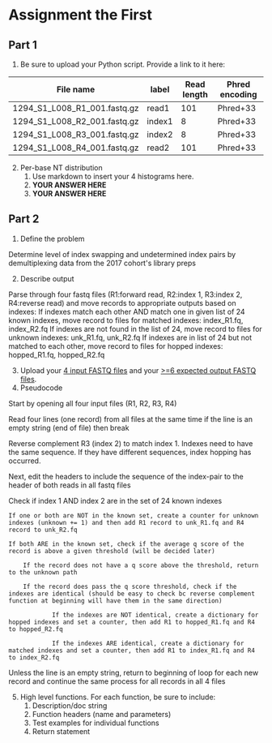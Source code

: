 # Assignment the First

## Part 1
1. Be sure to upload your Python script. Provide a link to it here:

| File name | label | Read length | Phred encoding |
|---|---|---|---|
| 1294_S1_L008_R1_001.fastq.gz | read1 | 101 | Phred+33 |
| 1294_S1_L008_R2_001.fastq.gz | index1 | 8 | Phred+33 |
| 1294_S1_L008_R3_001.fastq.gz | index2 | 8 | Phred+33 |
| 1294_S1_L008_R4_001.fastq.gz | read2 | 101 | Phred+33 |

2. Per-base NT distribution
    1. Use markdown to insert your 4 histograms here.
    2. **YOUR ANSWER HERE**
    3. **YOUR ANSWER HERE**
    
## Part 2
1. Define the problem

Determine level of index swapping and undetermined index pairs by demultiplexing data from the 2017 cohort's library preps

2. Describe output

Parse through four fastq files (R1:forward read, R2:index 1, R3:index 2, R4:reverse read) and move records to appropriate outputs based on indexes:
    If indexes match each other AND match one in given list of 24 known indexes, move record to files for matched indexes: index_R1.fq, index_R2.fq
    If indexes are not found in the list of 24, move record to files for unknown indexes: unk_R1.fq, unk_R2.fq
    If indexes are in list of 24 but not matched to each other, move record to files for hopped indexes: hopped_R1.fq, hopped_R2.fq

3. Upload your [4 input FASTQ files](../TEST-input_FASTQ) and your [>=6 expected output FASTQ files](../TEST-output_FASTQ).
4. Pseudocode

Start by opening all four input files (R1, R2, R3, R4)

Read four lines (one record) from all files at the same time
    if the line is an empty string (end of file) then break

Reverse complement R3 (index 2) to match index 1. Indexes need to have the same sequence.  If they have different sequences, index hopping has occurred.

Next, edit the headers to include the sequence of the index-pair to the header of both reads in all fastq files

Check if index 1 AND index 2 are in the set of 24 known indexes

    If one or both are NOT in the known set, create a counter for unknown indexes (unknown += 1) and then add R1 record to unk_R1.fq and R4 record to unk_R2.fq

    If both ARE in the known set, check if the average q score of the record is above a given threshold (will be decided later)

        If the record does not have a q score above the threshold, return to the unknown path

        If the record does pass the q score threshold, check if the indexes are identical (should be easy to check bc reverse complement function at beginning will have them in the same direction)

                If the indexes are NOT identical, create a dictionary for hopped indexes and set a counter, then add R1 to hopped_R1.fq and R4 to hopped_R2.fq

                If the indexes ARE identical, create a dictionary for matched indexes and set a counter, then add R1 to index_R1.fq and R4 to index_R2.fq

Unless the line is an empty string, return to beginning of loop for each new record and continue the same process for all records in all 4 files

5. High level functions. For each function, be sure to include:
    1. Description/doc string
    2. Function headers (name and parameters)
    3. Test examples for individual functions
    4. Return statement
